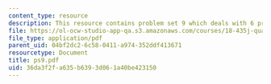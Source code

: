 ```yaml
---
content_type: resource
description: This resource contains problem set 9 which deals with 6 problems.
file: https://ol-ocw-studio-app-qa.s3.amazonaws.com/courses/18-435j-quantum-computation-fall-2003/36da3f2fa635b6393d061a40be423150_ps9.pdf
file_type: application/pdf
parent_uid: 04bf2dc2-6c58-0411-a974-352ddf413671
resourcetype: Document
title: ps9.pdf
uid: 36da3f2f-a635-b639-3d06-1a40be423150
---
```

